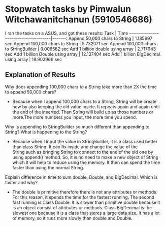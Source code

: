 # Stopwatch tasks by Pimwalun Witchawanitchanun (5910546686)
I ran the tasks on a ASUS, and got these results:
Task | Time
--------------------------------------|-------:
Append 50,000 chars to String | 1.185997 sec
Append 100,000 chars to String | 5.732071 sec
Append 100,000 chars to StringBuilder | 0.006582 sec
Add 1 billion double using array | 2.717643 sec
Add 1 billion Double using array | 12.137404 sec
Add 1 billion BigDecimal using array | 18.902966 sec

## Explanation of Results

Why does appending 100,000 chars to a String take more than 2X the time to append 50,000 chars?

- Because when I append 100,000 chars to a String, String will be create new by also keeping the old value inside. It repeats again and again
  until the end of the inserted. Then String will build up as those numbers or more.The more numbers you input, the more time you spend. 


Why is appending to StringBuilder so much different than appending to String? What is happening to the String?

- Because when I input the value in StringBuilder, it is a class used better than class String. It can fix inside and change the value of the  
  String such as bringing String to connect to the end of the old one by using append() method. So, it is no need to make a new object of String  
  which it will help to reduce using the memory. It then can spend the time faster than using the normal String.
  
  
Explain difference in time to sum double, Double, and BigDecimal. Which is faster and why?

- The double is primitive therefore there is not any attributes or methods. For this reason, it spends the time for the fastest running.
  The second fast running is Class Double. It is slower than primitive double because it is an object consist of attributes or methods.
  Class BigDecimal is the slowest one because it is a class that stores a large data size. It has a lot of memory, so it runs more 
  slowly than double and Double.
